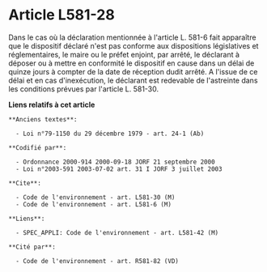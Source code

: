 # Article L581-28

Dans le cas où la déclaration mentionnée à l'article L. 581-6 fait apparaître que le dispositif déclaré n'est pas conforme
aux dispositions législatives et réglementaires, le maire ou le préfet enjoint, par arrêté, le déclarant à déposer ou à
mettre en conformité le dispositif en cause dans un délai de quinze jours à compter de la date de réception dudit arrêté. A
l'issue de ce délai et en cas d'inexécution, le déclarant est redevable de l'astreinte dans les conditions prévues par
l'article L. 581-30.

**Liens relatifs à cet article**

	**Anciens textes**:

	  - Loi n°79-1150 du 29 décembre 1979 - art. 24-1 (Ab)

	**Codifié par**:

	  - Ordonnance 2000-914 2000-09-18 JORF 21 septembre 2000
	  - Loi n°2003-591 2003-07-02 art. 31 I JORF 3 juillet 2003

	**Cite**:

	  - Code de l'environnement - art. L581-30 (M)
	  - Code de l'environnement - art. L581-6 (M)

	**Liens**:

	  - SPEC_APPLI: Code de l'environnement - art. L581-42 (M)

	**Cité par**:

	  - Code de l'environnement - art. R581-82 (VD)

